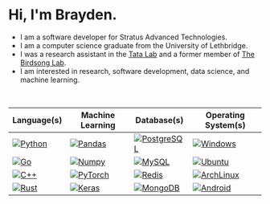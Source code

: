 # Hi, I'm Brayden.

- I am a software developer for Stratus Advanced Technologies.
- I am a computer science graduate from the University of Lethbridge.
- I was a research assistant in the [Tata Lab](https://tatalab.ca/) and a former member of [The Birdsong Lab](http://david-logue.squarespace.com/).
- I am interested in research, software development, data science, and machine learning.

<br>

| **Language(s)**      | **Machine Learning**  | **Database(s)**        | **Operating System(s)** |
| ----------------- | ------------------ | ------------------ | ------------------- |
| [![Python](https://img.shields.io/badge/Python-8ec07c?style=for-the-badge&logo=python&logoColor=fe8019&color=0D1117)](https://www.python.org/) | [![Pandas](https://img.shields.io/badge/Pandas-8ec07c?style=for-the-badge&logo=pandas&logoColor=fe8019&color=0D1117)](https://pandas.pydata.org/docs/index.html) | [![PostgreSQL](https://img.shields.io/badge/PostgreSQL-8ec07c?style=for-the-badge&logo=postgresql&logoColor=fe8019&color=0D1117)](https://www.postgresql.org/) | [![Windows](https://img.shields.io/badge/Windows-8ec07c?style=for-the-badge&logo=windows&logoColor=fe8019&color=0D1117)](https://www.microsoft.com/en-ca/windows/windows-11) |
| [![Go](https://img.shields.io/badge/Go-8ec07c?style=for-the-badge&logo=go&logoColor=fe8019&color=161B22)](https://go.dev/) | [![Numpy](https://img.shields.io/badge/Numpy-8ec07c?style=for-the-badge&logo=numpy&logoColor=fe8019&color=161B22)](https://numpy.org/) | [![MySQL](https://img.shields.io/badge/MySQL-8ec07c?style=for-the-badge&logo=mysql&logoColor=fe8019&color=161B22)](https://www.mysql.com/) | [![Ubuntu](https://img.shields.io/badge/Ubuntu-8ec07c?style=for-the-badge&logo=ubuntu&logoColor=fe8019&color=161B22)](https://ubuntu.com/) |
| [![C++](https://img.shields.io/badge/C++-8ec07c?style=for-the-badge&logo=cplusplus&logoColor=fe8019&color=0D1117)](https://isocpp.org/) | [![PyTorch](https://img.shields.io/badge/PyTorch-8ec07c?style=for-the-badge&logo=pytorch&logoColor=fe8019&color=0D1117)](https://pytorch.org/) | [![Redis](https://img.shields.io/badge/Redis-8ec07c?style=for-the-badge&logo=redis&logoColor=fe8019&color=0D1117)](https://redis.io/) | [![ArchLinux](https://img.shields.io/badge/ArchLinux-8ec07c?style=for-the-badge&logo=arch-linux&logoColor=fe8019&color=0D1117)](https://archlinux.org/) |
| [![Rust](https://img.shields.io/badge/Rust-8ec07c?style=for-the-badge&logo=rust&logoColor=fe8019&color=161B22)](https://www.rust-lang.org/) | [![Keras](https://img.shields.io/badge/Keras-8ec07c?style=for-the-badge&logo=keras&logoColor=fe8019&color=161B22)](https://keras.io/) | [![MongoDB](https://img.shields.io/badge/MongoDB-8ec07c?style=for-the-badge&logo=mongodb&logoColor=fe8019&color=161B22)](https://www.mongodb.com/) | [![Android](https://img.shields.io/badge/Android-8ec07c?style=for-the-badge&logo=android&logoColor=fe8019&color=161B22)](https://www.android.com/intl/en_ca/) |

